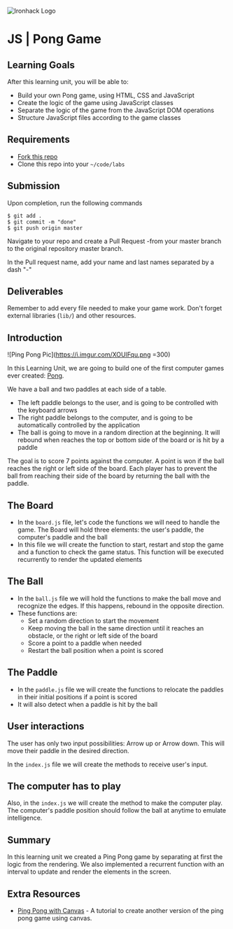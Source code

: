 ![Ironhack Logo](https://i.imgur.com/1QgrNNw.png)

# JS | Pong Game



## Learning Goals

After this learning unit, you will be able to:

- Build your own Pong game, using HTML, CSS and JavaScript
- Create the logic of the game using JavaScript classes
- Separate the logic of the game from the JavaScript DOM operations
- Structure JavaScript files according to the game classes

## Requirements

- [Fork this repo](https://guides.github.com/activities/forking/)
- Clone this repo into your `~/code/labs`

## Submission

Upon completion, run the following commands
```
$ git add .
$ git commit -m "done"
$ git push origin master
```
Navigate to your repo and create a Pull Request -from your master branch to the original repository master branch.

In the Pull request name, add your name and last names separated by a dash "-"

## Deliverables

Remember to add every file needed to make your game work. Don't forget external libraries (`lib/`) and other resources.

## Introduction

![Ping Pong Pic](https://i.imgur.com/XOUlFqu.png =300)

In this Learning Unit, we are going to build one of the first computer games ever created: [Pong](https://en.wikipedia.org/wiki/Pong).

We have a ball and two paddles at each side of a table.

- The left paddle belongs to the user, and is going to be controlled with the keyboard arrows
- The right paddle belongs to the computer, and is going to be automatically controlled by the application
- The ball is going to move in a random direction at the beginning. It will rebound when reaches the top or bottom side of the board or is hit by a paddle

The goal is to score 7 points against the computer. A point is won if the ball reaches the right or left side of the board. Each player has to prevent the ball from reaching their side of the board by returning the ball with the paddle.


## The Board

- In the `board.js` file, let's code the functions we will need to handle the game. The Board will hold three elements: the user's paddle, the computer's paddle and the ball
- In this file we will create the function to start, restart and stop the game and a function to check the game status. This function will be executed recurrently to render the updated elements

## The Ball

- In the `ball.js` file we will hold the functions to make the ball move and recognize the edges. If this happens, rebound in the opposite direction.
- These functions are:
	- Set a random direction to start the movement
	- Keep moving the ball in the same direction until it reaches an obstacle, or the right or left side of the board
	- Score a point to a paddle when needed
	- Restart the ball position when a point is scored

## The Paddle

- In the `paddle.js` file we will create the functions to relocate the paddles in their initial positions if a point is scored
- It will also detect when a paddle is hit by the ball

## User interactions

The user has only two input possibilities: Arrow up or Arrow down. This will move their paddle in the desired direction.

In the `index.js` file we will create the methods to receive user's input.

## The computer has to play

Also, in the `index.js` we will create the method to make the computer play. The computer's paddle position should follow the ball at anytime to emulate intelligence.


## Summary

In this learning unit we created a Ping Pong game by separating at first the logic from the rendering. We also implemented a recurrent function with an interval to update and render the elements in the screen.

## Extra Resources

- [Ping Pong with Canvas](http://cssdeck.com/labs/ping-pong-game-tutorial-with-html5-canvas-and-sounds) - A tutorial to create another version of the ping pong game using canvas.
